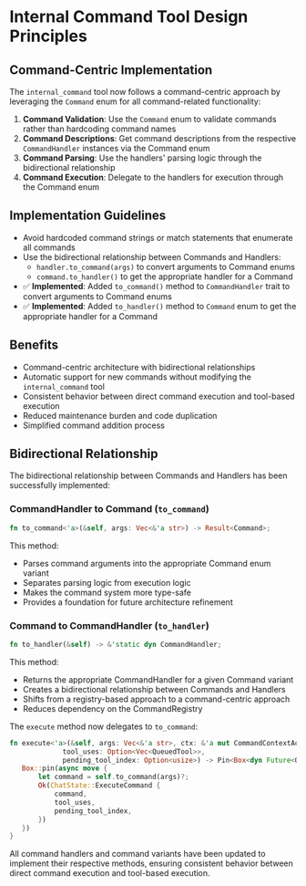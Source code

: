 # Internal Command Tool Design Principles

## Command-Centric Implementation

The `internal_command` tool now follows a command-centric approach by leveraging the `Command` enum for all command-related functionality:

1. **Command Validation**: Use the `Command` enum to validate commands rather than hardcoding command names
2. **Command Descriptions**: Get command descriptions from the respective `CommandHandler` instances via the Command enum
3. **Command Parsing**: Use the handlers' parsing logic through the bidirectional relationship
4. **Command Execution**: Delegate to the handlers for execution through the Command enum

## Implementation Guidelines

- Avoid hardcoded command strings or match statements that enumerate all commands
- Use the bidirectional relationship between Commands and Handlers:
  - `handler.to_command(args)` to convert arguments to Command enums
  - `command.to_handler()` to get the appropriate handler for a Command
- ✅ **Implemented**: Added `to_command()` method to `CommandHandler` trait to convert arguments to Command enums
- ✅ **Implemented**: Added `to_handler()` method to `Command` enum to get the appropriate handler for a Command

## Benefits

- Command-centric architecture with bidirectional relationships
- Automatic support for new commands without modifying the `internal_command` tool
- Consistent behavior between direct command execution and tool-based execution
- Reduced maintenance burden and code duplication
- Simplified command addition process

## Bidirectional Relationship

The bidirectional relationship between Commands and Handlers has been successfully implemented:

### CommandHandler to Command (`to_command`)

```rust
fn to_command<'a>(&self, args: Vec<&'a str>) -> Result<Command>;
```

This method:
- Parses command arguments into the appropriate Command enum variant
- Separates parsing logic from execution logic
- Makes the command system more type-safe
- Provides a foundation for future architecture refinement

### Command to CommandHandler (`to_handler`)

```rust
fn to_handler(&self) -> &'static dyn CommandHandler;
```

This method:
- Returns the appropriate CommandHandler for a given Command variant
- Creates a bidirectional relationship between Commands and Handlers
- Shifts from a registry-based approach to a command-centric approach
- Reduces dependency on the CommandRegistry

The `execute` method now delegates to `to_command`:

```rust
fn execute<'a>(&self, args: Vec<&'a str>, ctx: &'a mut CommandContextAdapter<'a>, 
             tool_uses: Option<Vec<QueuedTool>>, 
             pending_tool_index: Option<usize>) -> Pin<Box<dyn Future<Output = Result<ChatState>> + 'a>> {
   Box::pin(async move {
       let command = self.to_command(args)?;
       Ok(ChatState::ExecuteCommand {
           command,
           tool_uses,
           pending_tool_index,
       })
   })
}
```

All command handlers and command variants have been updated to implement their respective methods, ensuring consistent behavior between direct command execution and tool-based execution.
